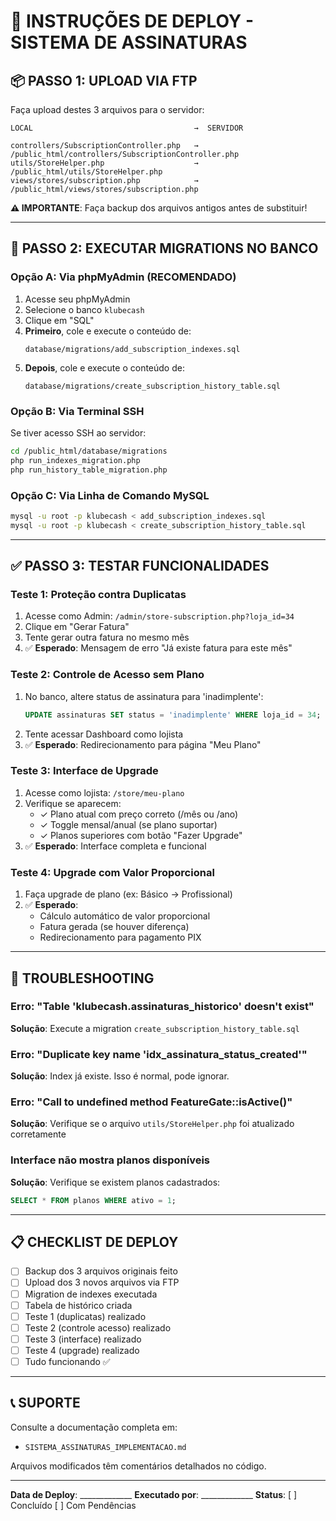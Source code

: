 # 🚀 INSTRUÇÕES DE DEPLOY - SISTEMA DE ASSINATURAS

## 📦 PASSO 1: UPLOAD VIA FTP

Faça upload destes 3 arquivos para o servidor:

```
LOCAL                                    →  SERVIDOR

controllers/SubscriptionController.php   →  /public_html/controllers/SubscriptionController.php
utils/StoreHelper.php                    →  /public_html/utils/StoreHelper.php
views/stores/subscription.php            →  /public_html/views/stores/subscription.php
```

**⚠️ IMPORTANTE**: Faça backup dos arquivos antigos antes de substituir!

---

## 💾 PASSO 2: EXECUTAR MIGRATIONS NO BANCO

### Opção A: Via phpMyAdmin (RECOMENDADO)

1. Acesse seu phpMyAdmin
2. Selecione o banco `klubecash`
3. Clique em "SQL"
4. **Primeiro**, cole e execute o conteúdo de:
   ```
   database/migrations/add_subscription_indexes.sql
   ```
5. **Depois**, cole e execute o conteúdo de:
   ```
   database/migrations/create_subscription_history_table.sql
   ```

### Opção B: Via Terminal SSH

Se tiver acesso SSH ao servidor:

```bash
cd /public_html/database/migrations
php run_indexes_migration.php
php run_history_table_migration.php
```

### Opção C: Via Linha de Comando MySQL

```bash
mysql -u root -p klubecash < add_subscription_indexes.sql
mysql -u root -p klubecash < create_subscription_history_table.sql
```

---

## ✅ PASSO 3: TESTAR FUNCIONALIDADES

### Teste 1: Proteção contra Duplicatas
1. Acesse como Admin: `/admin/store-subscription.php?loja_id=34`
2. Clique em "Gerar Fatura"
3. Tente gerar outra fatura no mesmo mês
4. ✅ **Esperado**: Mensagem de erro "Já existe fatura para este mês"

### Teste 2: Controle de Acesso sem Plano
1. No banco, altere status de assinatura para 'inadimplente':
   ```sql
   UPDATE assinaturas SET status = 'inadimplente' WHERE loja_id = 34;
   ```
2. Tente acessar Dashboard como lojista
3. ✅ **Esperado**: Redirecionamento para página "Meu Plano"

### Teste 3: Interface de Upgrade
1. Acesse como lojista: `/store/meu-plano`
2. Verifique se aparecem:
   - ✓ Plano atual com preço correto (/mês ou /ano)
   - ✓ Toggle mensal/anual (se plano suportar)
   - ✓ Planos superiores com botão "Fazer Upgrade"
3. ✅ **Esperado**: Interface completa e funcional

### Teste 4: Upgrade com Valor Proporcional
1. Faça upgrade de plano (ex: Básico → Profissional)
2. ✅ **Esperado**:
   - Cálculo automático de valor proporcional
   - Fatura gerada (se houver diferença)
   - Redirecionamento para pagamento PIX

---

## 🐛 TROUBLESHOOTING

### Erro: "Table 'klubecash.assinaturas_historico' doesn't exist"

**Solução**: Execute a migration `create_subscription_history_table.sql`

### Erro: "Duplicate key name 'idx_assinatura_status_created'"

**Solução**: Index já existe. Isso é normal, pode ignorar.

### Erro: "Call to undefined method FeatureGate::isActive()"

**Solução**: Verifique se o arquivo `utils/StoreHelper.php` foi atualizado corretamente

### Interface não mostra planos disponíveis

**Solução**: Verifique se existem planos cadastrados:
```sql
SELECT * FROM planos WHERE ativo = 1;
```

---

## 📋 CHECKLIST DE DEPLOY

- [ ] Backup dos 3 arquivos originais feito
- [ ] Upload dos 3 novos arquivos via FTP
- [ ] Migration de indexes executada
- [ ] Tabela de histórico criada
- [ ] Teste 1 (duplicatas) realizado
- [ ] Teste 2 (controle acesso) realizado
- [ ] Teste 3 (interface) realizado
- [ ] Teste 4 (upgrade) realizado
- [ ] Tudo funcionando ✅

---

## 📞 SUPORTE

Consulte a documentação completa em:
- `SISTEMA_ASSINATURAS_IMPLEMENTACAO.md`

Arquivos modificados têm comentários detalhados no código.

---

**Data de Deploy**: _____________
**Executado por**: _____________
**Status**: [ ] Concluído  [ ] Com Pendências
